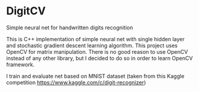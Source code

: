 # DigitCV
Simple neural net for handwritten digits recognition

This is C++ implementation of simple neural net with single hidden layer and stochastic gradient descent learning algorithm. This project uses OpenCV for matrix manipulation. There is no good reason to use OpenCV instead of any other library, but I decided to do so in order to learn OpenCV framework.

I train and evaluate net based on MNIST dataset (taken from this Kaggle competition https://www.kaggle.com/c/digit-recognizer)